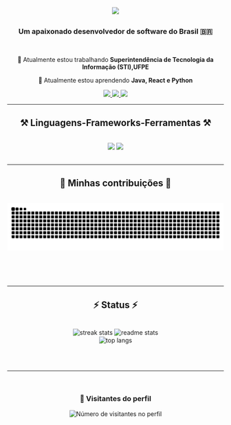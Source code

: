 <h1 align="center">
    <img src="https://readme-typing-svg.herokuapp.com/?font=Righteous&size=35&center=true&vCenter=true&width=500&height=70&duration=4000&lines=Olá+Galera!+👋;+Meu+nome+é+Natan+Lima!;" />
</h1>

<h3 align="center">Um apaixonado desenvolvedor de software do Brasil 🇧🇷</h3>

<br/>

<div align="center">
 
 🔭 Atualmente estou trabalhando **Superintendência de Tecnologia da Informação (STI),UFPE**
 
 🌱 Atualmente estou aprendendo **Java, React e Python**

 </div>
 
<div align="center"> 
  <a href="mailto:nfdslima@gmail.com">
    <img src="https://img.shields.io/badge/Gmail-333333?style=for-the-badge&logo=gmail&logoColor=red" />
  </a>
  <a href="https://www.linkedin.com/in/natan-lima-179062235/" target="_blank">
    <img src="https://img.shields.io/badge/LinkedIn-0077B5?style=for-the-badge&logo=linkedin&logoColor=white" target="_blank" />
  </a>
    <a href="https://www.instagram.com/natan.fred/">
     <img src="https://img.shields.io/badge/Instagram-DF0174?style=for-the-badge&logo=linkedin&logoColor=white" target="_blank" />
  </a>
</div>

 <hr/>
 
<h2 align="center">⚒️ Linguagens-Frameworks-Ferramentas ⚒️</h2>
<br/>
<div align="center">
    <img src="https://skillicons.dev/icons?i=react,spring,html,css,vscode,github,git,gitlab,figma,tailwind,r" />
    <img src="https://skillicons.dev/icons?i=nodejs,docker,python,javascript,firebase,java,nextjs,mysql" /><br>
</div>

<br/>
<hr/>

<div align="center">
  <h2>🐍 Minhas contribuições 🐍</h2>
  <br>
  <img alt="snake eating my contributions" src="https://raw.githubusercontent.com/nfdsl/nfdsl/output/github-contribution-grid-snake.svg" />
  
  <br/><br/><br/>
</div>

<hr/>

<h2 align="center">⚡ Status ⚡</h2>
<br>
<div align=center>
  <img width=390 src="https://streak-stats.demolab.com/?user=nfdsl&count_private=true&theme=react&border_radius=10" alt="streak stats"/>
  <img width=390 src="https://github-readme-stats.vercel.app/api?username=nfdsl&count_private=true&show_icons=true&theme=react&rank_icon=github&border_radius=10" alt="readme stats" />
  <br/>
  <img width=325 align="center" src="https://github-readme-stats.vercel.app/api/top-langs/?username=nfdsl&hide=HTML&langs_count=8&layout=compact&theme=react&border_radius=10&size_weight=0.5&count_weight=0.5&exclude_repo=github-readme-stats" alt="top langs" />
</div>

<br/><br/>

<hr/>

<br/>
<div align="center">
  <h3><b>📍 Visitantes do perfil</b></h3>
</div>

<p align="center">
  <img
    src="https://profile-counter.glitch.me/nfdsl/count.svg"
    alt="Número de visitantes no perfil"
  />
</p>
<br/>